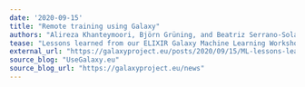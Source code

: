 ```yaml
---
date: '2020-09-15'
title: "Remote training using Galaxy"
authors: "Alireza Khanteymoori, Björn Grüning, and Beatriz Serrano-Solano"
tease: "Lessons learned from our ELIXIR Galaxy Machine Learning Workshop"
external_url: "https://galaxyproject.eu/posts/2020/09/15/ML-lessons-learned/"
source_blog: "UseGalaxy.eu"
source_blog_url: "https://galaxyproject.eu/news"
---
```

